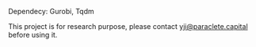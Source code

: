 Dependecy: Gurobi, Tqdm

This project is for research purpose, please contact yji@paraclete.capital before using it.